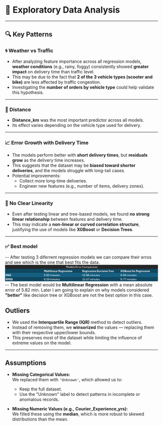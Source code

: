 # 🧪 Exploratory Data Analysis

---

## 🔍 Key Patterns

### 🌀 Weather vs Traffic
- After analyzing feature importance across all regression models, **weather conditions** (e.g., rainy, foggy) consistently showed **greater impact** on delivery time than traffic level.
- This may be due to the fact that **2 of the 3 vehicle types (scooter and bike)** are less affected by traffic congestion.
- Investigating the **number of orders by vehicle type** could help validate this hypothesis.

---

### 📏 Distance
- **Distance_km** was the most important predictor across all models.
- Its effect varies depending on the vehicle type used for delivery.

---

### 📈 Error Growth with Delivery Time
- The models perform better with **short delivery times**, but **residuals grow** as the delivery time increases.
- This suggests that the dataset may be **biased toward shorter deliveries**, and the models struggle with long-tail cases.
- Potential improvements:
  - Collect more long-time deliveries.
  - Engineer new features (e.g., number of items, delivery zones).

---

### 🚫 No Clear Linearity
- Even after testing linear and tree-based models, we found **no strong linear relationship** between features and delivery time.
- This may indicate a **non-linear or curved correlation structure**, justifying the use of models like **XGBoost** or **Decision Trees**.


---

### ✅ Best model
-- After testing 3 diferrent regression models we can compare their erros and see which is the one that best fits the data. 
![Error comparison between models](res/errorComparison.png)
-- The best model would be **Multilinear Regression** with a mean absolute error of 5.82 min. Later I am going to explain on why models considered **"better"** like decision tree or XGBoost are not the best option in this case.

##  Outliers

- We used the **Interquartile Range (IQR)** method to detect outliers.
- Instead of removing them, we **winsorized** the values — replacing them with their respective upper/lower bounds.
- This preserves most of the dataset while limiting the influence of extreme values on the model.

---

## Assumptions

- **Missing Categorical Values:**  
  We replaced them with `'Unknown'`, which allowed us to:
  - Keep the full dataset.
  - Use the "Unknown" label to detect patterns in incomplete or anomalous records.

- **Missing Numeric Values (e.g., Courier_Experience_yrs):**  
  We filled these using the **median**, which is more robust to skewed distributions than the mean.

